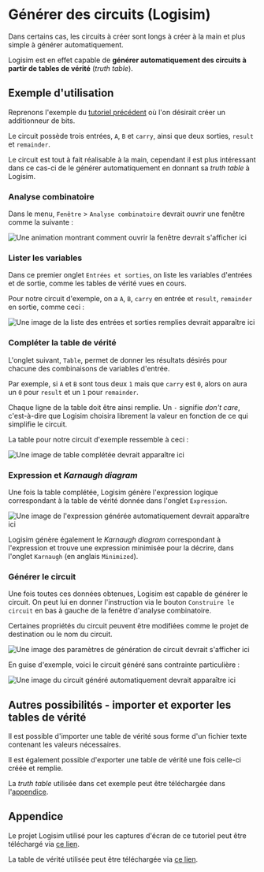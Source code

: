 # Générer des circuits (Logisim)

Dans certains cas, les circuits à créer sont longs à créer à la main et plus simple à générer automatiquement.

Logisim est en effet capable de **générer automatiquement des circuits à partir de tables de vérité** (*truth table*).

## Exemple d'utilisation

Reprenons l'exemple du [tutoriel précédent](keep-it-organized#mise-en-situation) où l'on désirait créer un additionneur de bits.

Le circuit possède trois entrées, `A`, `B` et `carry`, ainsi que deux sorties, `result` et `remainder`.

Le circuit est tout à fait réalisable à la main, cependant il est plus intéressant dans ce cas-ci de le générer automatiquement en donnant sa *truth table* à Logisim.

### Analyse combinatoire

Dans le menu, `Fenêtre` > `Analyse combinatoire` devrait ouvrir une fenêtre comme la suivante :

![`Une animation montrant comment ouvrir la fenêtre devrait s'afficher ici`](/logisim/images/logisim-truth-tables-combinational-analysis.gif)

### Lister les variables

Dans ce premier onglet `Entrées et sorties`, on liste les variables d'entrées et de sortie, comme les tables de vérité vues en cours.

Pour notre circuit d'exemple, on a `A`, `B`, `carry` en entrée et `result`, `remainder` en sortie, comme ceci :

![`Une image de la liste des entrées et sorties remplies devrait apparaître ici`](/logisim/images/logisim-truth-tables-combinational-analysis-inputs-and-outputs-tab-filled-in.png)

### Compléter la table de vérité

L'onglet suivant, `Table`, permet de donner les résultats désirés pour chacune des combinaisons de variables d'entrée.

Par exemple, si `A` et `B` sont tous deux `1` mais que `carry` est `0`, alors on aura un `0` pour `result` et un `1` pour `remainder`.

Chaque ligne de la table doit être ainsi remplie. Un `-` signifie *don't care*, c'est-à-dire que Logisim choisira librement la valeur en fonction de ce qui simplifie le circuit.

La table pour notre circuit d'exemple ressemble à ceci :

![`Une image de table complétée devrait apparaître ici`](/logisim/images/logisim-truth-tables-combinational-analysis-table-tab-filled-in.png)

### Expression et *Karnaugh diagram*

Une fois la table complétée, Logisim génère l'expression logique correspondant à la table de vérité donnée dans l'onglet `Expression`.

![`Une image de l'expression générée automatiquement devrait apparaître ici`](/logisim/images/logisim-truth-tables-combinational-analysis-expression-tab.png)

Logisim génère également le *Karnaugh diagram* correspondant à l'expression et trouve une expression minimisée pour la décrire, dans l'onglet `Karnaugh` (en anglais `Minimized`).

### Générer le circuit

Une fois toutes ces données obtenues, Logisim est capable de générer le circuit. On peut lui en donner l'instruction via le bouton `Construire le circuit` en bas à gauche de la fenêtre d'analyse combinatoire.

Certaines propriétés du circuit peuvent être modifiées comme le projet de destination ou le nom du circuit.

![`Une image des paramètres de génération de circuit devrait s'afficher ici`](/logisim/images/logisim-truth-tables-combinational-analysis-build-circuit.png)

En guise d'exemple, voici le circuit généré sans contrainte particulière :

![`Une image du circuit généré automatiquement devrait apparaître ici`](/logisim/images/logisim-truth-tables-combinational-analysis-built-circuit.png)

## Autres possibilités - importer et exporter les tables de vérité

Il est possible d'importer une table de vérité sous forme d'un fichier texte contenant les valeurs nécessaires.

Il est également possible d'exporter une table de vérité une fois celle-ci créée et remplie.

La *truth table* utilisée dans cet exemple peut être téléchargée dans l'[appendice](#appendice).

## Appendice

Le projet Logisim utilisé pour les captures d'écran de ce tutoriel peut être téléchargé via <a href="/logisim/projects/logisim_truth_tables_generate_circuits_with_truth_tables.circ" download="logisim_truth_tables_generate_circuits_with_truth_tables.circ">ce lien</a>.

La table de vérité utilisée peut être téléchargée via <a href="/logisim/truth-tables/logisim-truth-tables-generate-circuits-with-truth-tables.txt" download="logisim-truth-tables-generate-circuits-with-truth-tables.txt">ce lien</a>.